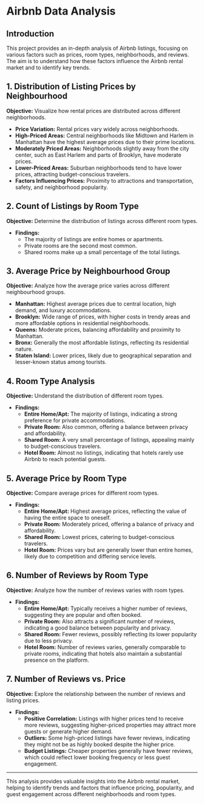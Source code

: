 # Airbnb Data Analysis

## Introduction
This project provides an in-depth analysis of Airbnb listings, focusing on various factors such as prices, room types, neighborhoods, and reviews. The aim is to understand how these factors influence the Airbnb rental market and to identify key trends.

## 1. Distribution of Listing Prices by Neighbourhood
**Objective:** Visualize how rental prices are distributed across different neighborhoods.

- **Price Variation:** Rental prices vary widely across neighborhoods.
- **High-Priced Areas:** Central neighborhoods like Midtown and Harlem in Manhattan have the highest average prices due to their prime locations.
- **Moderately Priced Areas:** Neighborhoods slightly away from the city center, such as East Harlem and parts of Brooklyn, have moderate prices.
- **Lower-Priced Areas:** Suburban neighborhoods tend to have lower prices, attracting budget-conscious travelers.
- **Factors Influencing Prices:** Proximity to attractions and transportation, safety, and neighborhood popularity.

## 2. Count of Listings by Room Type
**Objective:** Determine the distribution of listings across different room types.

- **Findings:** 
  - The majority of listings are entire homes or apartments.
  - Private rooms are the second most common.
  - Shared rooms make up a small percentage of the total listings.

## 3. Average Price by Neighbourhood Group
**Objective:** Analyze how the average price varies across different neighbourhood groups.

- **Manhattan:** Highest average prices due to central location, high demand, and luxury accommodations.
- **Brooklyn:** Wide range of prices, with higher costs in trendy areas and more affordable options in residential neighborhoods.
- **Queens:** Moderate prices, balancing affordability and proximity to Manhattan.
- **Bronx:** Generally the most affordable listings, reflecting its residential nature.
- **Staten Island:** Lower prices, likely due to geographical separation and lesser-known status among tourists.

## 4. Room Type Analysis
**Objective:** Understand the distribution of different room types.

- **Findings:**
  - **Entire Home/Apt:** The majority of listings, indicating a strong preference for private accommodations.
  - **Private Room:** Also common, offering a balance between privacy and affordability.
  - **Shared Room:** A very small percentage of listings, appealing mainly to budget-conscious travelers.
  - **Hotel Room:** Almost no listings, indicating that hotels rarely use Airbnb to reach potential guests.

## 5. Average Price by Room Type
**Objective:** Compare average prices for different room types.

- **Findings:**
  - **Entire Home/Apt:** Highest average prices, reflecting the value of having the entire space to oneself.
  - **Private Room:** Moderately priced, offering a balance of privacy and affordability.
  - **Shared Room:** Lowest prices, catering to budget-conscious travelers.
  - **Hotel Room:** Prices vary but are generally lower than entire homes, likely due to competition and differing service levels.

## 6. Number of Reviews by Room Type
**Objective:** Analyze how the number of reviews varies with room types.

- **Findings:**
  - **Entire Home/Apt:** Typically receives a higher number of reviews, suggesting they are popular and often booked.
  - **Private Room:** Also attracts a significant number of reviews, indicating a good balance between popularity and privacy.
  - **Shared Room:** Fewer reviews, possibly reflecting its lower popularity due to less privacy.
  - **Hotel Room:** Number of reviews varies, generally comparable to private rooms, indicating that hotels also maintain a substantial presence on the platform.

## 7. Number of Reviews vs. Price
**Objective:** Explore the relationship between the number of reviews and listing prices.

- **Findings:**
  - **Positive Correlation:** Listings with higher prices tend to receive more reviews, suggesting higher-priced properties may attract more guests or generate higher demand.
  - **Outliers:** Some high-priced listings have fewer reviews, indicating they might not be as highly booked despite the higher price.
  - **Budget Listings:** Cheaper properties generally have fewer reviews, which could reflect lower booking frequency or less guest engagement.

---

This analysis provides valuable insights into the Airbnb rental market, helping to identify trends and factors that influence pricing, popularity, and guest engagement across different neighborhoods and room types.
